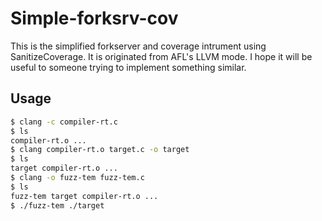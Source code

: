 # Simple-forksrv-cov
This is the simplified forkserver and coverage intrument using SanitizeCoverage.
It is originated from AFL's LLVM mode.
I hope it will be useful to someone trying to implement something similar.

## Usage
```Bash
$ clang -c compiler-rt.c
$ ls
compiler-rt.o ...
$ clang compiler-rt.o target.c -o target
$ ls
target compiler-rt.o ...
$ clang -o fuzz-tem fuzz-tem.c
$ ls
fuzz-tem target compiler-rt.o ...
$ ./fuzz-tem ./target
```